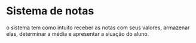 # Sistema de notas

o sistema tem como intuito receber as notas com seus valores, armazenar elas, determinar a média e apresentar a siuação do aluno.
